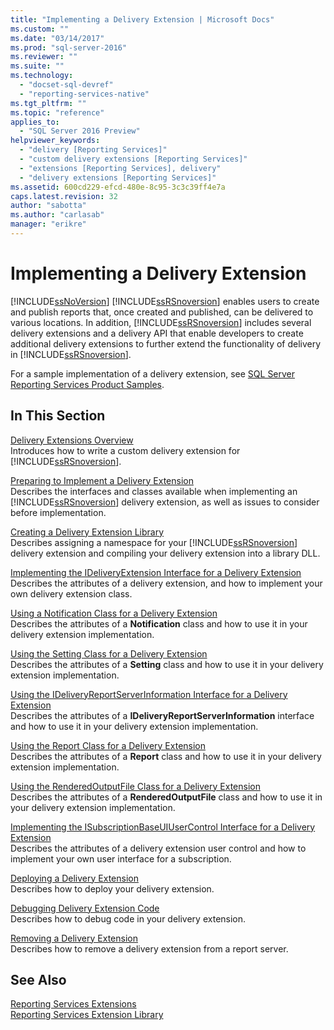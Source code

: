 ```yaml
---
title: "Implementing a Delivery Extension | Microsoft Docs"
ms.custom: ""
ms.date: "03/14/2017"
ms.prod: "sql-server-2016"
ms.reviewer: ""
ms.suite: ""
ms.technology: 
  - "docset-sql-devref"
  - "reporting-services-native"
ms.tgt_pltfrm: ""
ms.topic: "reference"
applies_to: 
  - "SQL Server 2016 Preview"
helpviewer_keywords: 
  - "delivery [Reporting Services]"
  - "custom delivery extensions [Reporting Services]"
  - "extensions [Reporting Services], delivery"
  - "delivery extensions [Reporting Services]"
ms.assetid: 600cd229-efcd-480e-8c95-3c3c39ff4e7a
caps.latest.revision: 32
author: "sabotta"
ms.author: "carlasab"
manager: "erikre"
---
```

# Implementing a Delivery Extension
  [!INCLUDE[ssNoVersion](../../../includes/ssnoversion-md.md)] [!INCLUDE[ssRSnoversion](../../../includes/ssrsnoversion-md.md)] enables users to create and publish reports that, once created and published, can be delivered to various locations. In addition, [!INCLUDE[ssRSnoversion](../../../includes/ssrsnoversion-md.md)] includes several delivery extensions and a delivery API that enable developers to create additional delivery extensions to further extend the functionality of delivery in [!INCLUDE[ssRSnoversion](../../../includes/ssrsnoversion-md.md)].  
  
 For a sample implementation of a delivery extension, see [SQL Server Reporting Services Product Samples](http://go.microsoft.com/fwlink/?LinkId=177889).  
  
## In This Section  
 [Delivery Extensions Overview](../../../reporting-services/extensions/delivery-extension/delivery-extensions-overview.md)  
 Introduces how to write a custom delivery extension for [!INCLUDE[ssRSnoversion](../../../includes/ssrsnoversion-md.md)].  
  
 [Preparing to Implement a Delivery Extension](../../../reporting-services/extensions/delivery-extension/preparing-to-implement-a-delivery-extension.md)  
 Describes the interfaces and classes available when implementing an [!INCLUDE[ssRSnoversion](../../../includes/ssrsnoversion-md.md)] delivery extension, as well as issues to consider before implementation.  
  
 [Creating a Delivery Extension Library](../../../reporting-services/extensions/delivery-extension/creating-a-delivery-extension-library.md)  
 Describes assigning a namespace for your [!INCLUDE[ssRSnoversion](../../../includes/ssrsnoversion-md.md)] delivery extension and compiling your delivery extension into a library DLL.  
  
 [Implementing the IDeliveryExtension Interface for a Delivery Extension](../../../reporting-services/extensions/delivery-extension/implementing-the-ideliveryextension-interface-for-a-delivery-extension.md)  
 Describes the attributes of a delivery extension, and how to implement your own delivery extension class.  
  
 [Using a Notification Class for a Delivery Extension](../../../reporting-services/extensions/delivery-extension/using-a-notification-class-for-a-delivery-extension.md)  
 Describes the attributes of a **Notification** class and how to use it in your delivery extension implementation.  
  
 [Using the Setting Class for a Delivery Extension](../../../reporting-services/extensions/delivery-extension/using-the-setting-class-for-a-delivery-extension.md)  
 Describes the attributes of a **Setting** class and how to use it in your delivery extension implementation.  
  
 [Using the IDeliveryReportServerInformation Interface for a Delivery Extension](../../../reporting-services/extensions/delivery-extension/using-the-ideliveryreportserverinformation-interface-for-a-delivery-extension.md)  
 Describes the attributes of a **IDeliveryReportServerInformation** interface and how to use it in your delivery extension implementation.  
  
 [Using the Report Class for a Delivery Extension](../../../reporting-services/extensions/delivery-extension/using-the-report-class-for-a-delivery-extension.md)  
 Describes the attributes of a **Report** class and how to use it in your delivery extension implementation.  
  
 [Using the RenderedOutputFile Class for a Delivery Extension](../../../reporting-services/extensions/delivery-extension/using-the-renderedoutputfile-class-for-a-delivery-extension.md)  
 Describes the attributes of a **RenderedOutputFile** class and how to use it in your delivery extension implementation.  
  
 [Implementing the ISubscriptionBaseUIUserControl Interface for a Delivery Extension](../../../reporting-services/extensions/delivery-extension/implementing-the-isubscriptionbaseuiusercontrol-interface.md)  
 Describes the attributes of a delivery extension user control and how to implement your own user interface for a subscription.  
  
 [Deploying a Delivery Extension](../../../reporting-services/extensions/delivery-extension/deploying-a-delivery-extension.md)  
 Describes how to deploy your delivery extension.  
  
 [Debugging Delivery Extension Code](../../../reporting-services/extensions/delivery-extension/debugging-delivery-extension-code.md)  
 Describes how to debug code in your delivery extension.  
  
 [Removing a Delivery Extension](../../../reporting-services/extensions/delivery-extension/removing-a-delivery-extension.md)  
 Describes how to remove a delivery extension from a report server.  
  
## See Also  
 [Reporting Services Extensions](../../../reporting-services/extensions/reporting-services-extensions.md)   
 [Reporting Services Extension Library](../../../reporting-services/extensions/reporting-services-extension-library.md)  
  
  